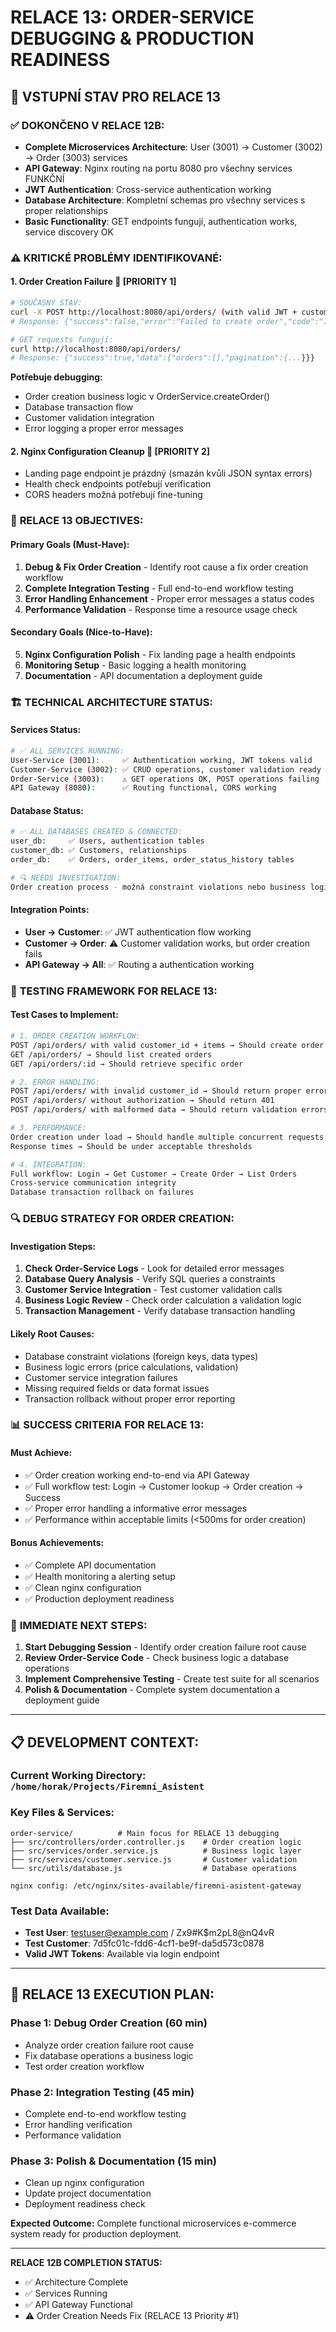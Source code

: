 # RELACE 13: ORDER-SERVICE DEBUGGING & PRODUCTION READINESS

## 🎯 **VSTUPNÍ STAV PRO RELACE 13**

### ✅ **DOKONČENO V RELACE 12B:**
- **Complete Microservices Architecture**: User (3001) → Customer (3002) → Order (3003) services
- **API Gateway**: Nginx routing na portu 8080 pro všechny services FUNKČNÍ
- **JWT Authentication**: Cross-service authentication working
- **Database Architecture**: Kompletní schemas pro všechny services s proper relationships
- **Basic Functionality**: GET endpoints fungují, authentication works, service discovery OK

### ⚠️ **KRITICKÉ PROBLÉMY IDENTIFIKOVANÉ:**

#### 1. **Order Creation Failure** 🚨 **[PRIORITY 1]**
```bash
# SOUČASNÝ STAV:
curl -X POST http://localhost:8080/api/orders/ (with valid JWT + customer_id)
# Response: {"success":false,"error":"Failed to create order","code":"INTERNAL_SERVER_ERROR"}

# GET requests fungují:
curl http://localhost:8080/api/orders/
# Response: {"success":true,"data":{"orders":[],"pagination":{...}}}
```

**Potřebuje debugging:**
- Order creation business logic v OrderService.createOrder()
- Database transaction flow
- Customer validation integration
- Error logging a proper error messages

#### 2. **Nginx Configuration Cleanup** 🔧 **[PRIORITY 2]**
- Landing page endpoint je prázdný (smazán kvůli JSON syntax errors)
- Health check endpoints potřebují verification
- CORS headers možná potřebují fine-tuning

### 🎯 **RELACE 13 OBJECTIVES:**

#### **Primary Goals (Must-Have):**
1. **Debug & Fix Order Creation** - Identify root cause a fix order creation workflow
2. **Complete Integration Testing** - Full end-to-end workflow testing  
3. **Error Handling Enhancement** - Proper error messages a status codes
4. **Performance Validation** - Response time a resource usage check

#### **Secondary Goals (Nice-to-Have):**
5. **Nginx Configuration Polish** - Fix landing page a health endpoints
6. **Monitoring Setup** - Basic logging a health monitoring
7. **Documentation** - API documentation a deployment guide

### 🏗️ **TECHNICAL ARCHITECTURE STATUS:**

#### **Services Status:**
```bash
# ✅ ALL SERVICES RUNNING:
User-Service (3001):     ✅ Authentication working, JWT tokens valid
Customer-Service (3002): ✅ CRUD operations, customer validation ready
Order-Service (3003):    ⚠️ GET operations OK, POST operations failing
API Gateway (8080):      ✅ Routing functional, CORS working
```

#### **Database Status:**
```bash
# ✅ ALL DATABASES CREATED & CONNECTED:
user_db:     ✅ Users, authentication tables
customer_db: ✅ Customers, relationships 
order_db:    ✅ Orders, order_items, order_status_history tables

# 🔍 NEEDS INVESTIGATION:
Order creation process - možná constraint violations nebo business logic bugs
```

#### **Integration Points:**
- **User → Customer**: ✅ JWT authentication flow working
- **Customer → Order**: ⚠️ Customer validation works, but order creation fails  
- **API Gateway → All**: ✅ Routing a authentication working

### 🧪 **TESTING FRAMEWORK FOR RELACE 13:**

#### **Test Cases to Implement:**
```bash
# 1. ORDER CREATION WORKFLOW:
POST /api/orders/ with valid customer_id + items → Should create order
GET /api/orders/ → Should list created orders  
GET /api/orders/:id → Should retrieve specific order

# 2. ERROR HANDLING:
POST /api/orders/ with invalid customer_id → Should return proper error
POST /api/orders/ without authorization → Should return 401
POST /api/orders/ with malformed data → Should return validation errors

# 3. PERFORMANCE:
Order creation under load → Should handle multiple concurrent requests
Response times → Should be under acceptable thresholds

# 4. INTEGRATION:
Full workflow: Login → Get Customer → Create Order → List Orders
Cross-service communication integrity
Database transaction rollback on failures
```

### 🔍 **DEBUG STRATEGY FOR ORDER CREATION:**

#### **Investigation Steps:**
1. **Check Order-Service Logs** - Look for detailed error messages
2. **Database Query Analysis** - Verify SQL queries a constraints
3. **Customer Service Integration** - Test customer validation calls
4. **Business Logic Review** - Check order calculation a validation logic
5. **Transaction Management** - Verify database transaction handling

#### **Likely Root Causes:**
- Database constraint violations (foreign keys, data types)
- Business logic errors (price calculations, validation)
- Customer service integration failures
- Missing required fields or data format issues
- Transaction rollback without proper error reporting

### 📊 **SUCCESS CRITERIA FOR RELACE 13:**

#### **Must Achieve:**
- ✅ Order creation working end-to-end via API Gateway
- ✅ Full workflow test: Login → Customer lookup → Order creation → Success
- ✅ Proper error handling a informative error messages
- ✅ Performance within acceptable limits (<500ms for order creation)

#### **Bonus Achievements:**
- ✅ Complete API documentation
- ✅ Health monitoring a alerting setup
- ✅ Clean nginx configuration
- ✅ Production deployment readiness

### 🚀 **IMMEDIATE NEXT STEPS:**

1. **Start Debugging Session** - Identify order creation failure root cause
2. **Review Order-Service Code** - Check business logic a database operations
3. **Implement Comprehensive Testing** - Create test suite for all scenarios
4. **Polish & Documentation** - Complete system documentation a deployment guide

---

## 📋 **DEVELOPMENT CONTEXT:**

### **Current Working Directory:** `/home/horak/Projects/Firemní_Asistent`

### **Key Files & Services:**
```
order-service/          # Main focus for RELACE 13 debugging
├── src/controllers/order.controller.js    # Order creation logic
├── src/services/order.service.js          # Business logic layer  
├── src/services/customer.service.js       # Customer validation
└── src/utils/database.js                  # Database operations

nginx config: /etc/nginx/sites-available/firemni-asistent-gateway
```

### **Test Data Available:**
- **Test User**: testuser@example.com / Zx9#K$m2pL8@nQ4vR  
- **Test Customer**: 7d5fc01c-fdd6-4cf1-be9f-da5d573c0878
- **Valid JWT Tokens**: Available via login endpoint

---

## 🎯 **RELACE 13 EXECUTION PLAN:**

### **Phase 1: Debug Order Creation (60 min)**
- Analyze order creation failure root cause
- Fix database operations a business logic
- Test order creation workflow

### **Phase 2: Integration Testing (45 min)** 
- Complete end-to-end workflow testing
- Error handling verification
- Performance validation

### **Phase 3: Polish & Documentation (15 min)**
- Clean up nginx configuration
- Update project documentation
- Deployment readiness check

**Expected Outcome:** Complete functional microservices e-commerce system ready for production deployment.

---

**RELACE 12B COMPLETION STATUS:** 
- ✅ Architecture Complete
- ✅ Services Running  
- ✅ API Gateway Functional
- ⚠️ Order Creation Needs Fix (RELACE 13 Priority #1)